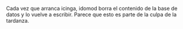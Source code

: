 Cada vez que arranca icinga, idomod borra el contenido de la base de datos y lo vuelve a escribir.
Parece que esto es parte de la culpa de la tardanza.
